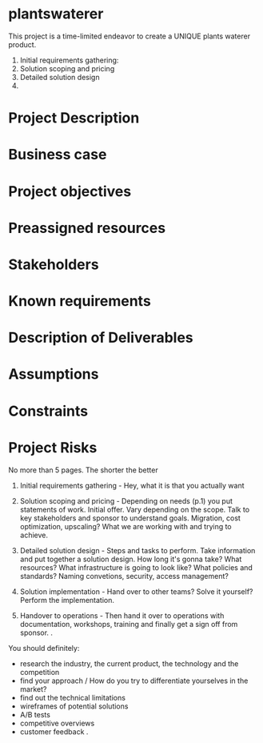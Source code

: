 # plantswaterer

This project is a time-limited endeavor to create a UNIQUE plants waterer
product.

1. Initial requirements gathering:
2. Solution scoping and pricing
3. Detailed solution design
4.

# Project Description
# Business case
# Project objectives
# Preassigned resources
# Stakeholders
# Known requirements
# Description of Deliverables
# Assumptions
# Constraints
# Project Risks

No more than 5 pages. The shorter the better


1. Initial requirements gathering - Hey, what it is that you actually want

2. Solution scoping and pricing - Depending on needs (p.1) you put statements of work. Initial offer.
Vary depending on the scope. Talk to key stakeholders and sponsor to understand goals. Migration, cost optimization, upscaling? What we are working with and trying to achieve.

3. Detailed solution design - Steps and tasks to perform. Take information and put together a solution design. How long it's gonna take? What resources? What infrastructure is going to look like? What policies and standards? Naming convetions, security, access management?

4. Solution implementation - Hand over to other teams? Solve it yourself? Perform the implementation.

5. Handover to operations - Then hand it over to operations with documentation, workshops, training and finally get a sign off from sponsor.
.


   
You should definitely:
- research the industry, the current product, the technology and the competition
- find your approach / How do you try to differentiate yourselves in the market?
- find out the technical limitations
- wireframes of potential solutions
- A/B tests
- competitive overviews
- customer feedback
.
